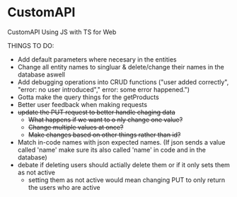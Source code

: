 # CustomAPI
CustomAPI Using JS with TS for Web


THINGS TO DO:
- Add default parameters where necesary in the entities
- Change all entity names to singluar & delete/change their names in the database aswell
- Add debugging operations into CRUD functions ("user added correctly", "error: no user introduced"," error: some error happened.")
- Gotta make the query things for the getProducts
- Better user feedback when making requests
- ~~update the PUT request to better handle chaging data~~
    - ~~What happens if we want to o nly change one value?~~
    - ~~Change multiple values at once?~~
    - ~~Make changes based on other things rather than id?~~
- Match in-code names with json expected names. (If json sends a value called 'name' make sure its also called 'name' in code and in the database)
- debate if deleting users should actially delete them or if it only sets them as not active
    - setting them as not active would mean changing PUT to only return the users who are active
    